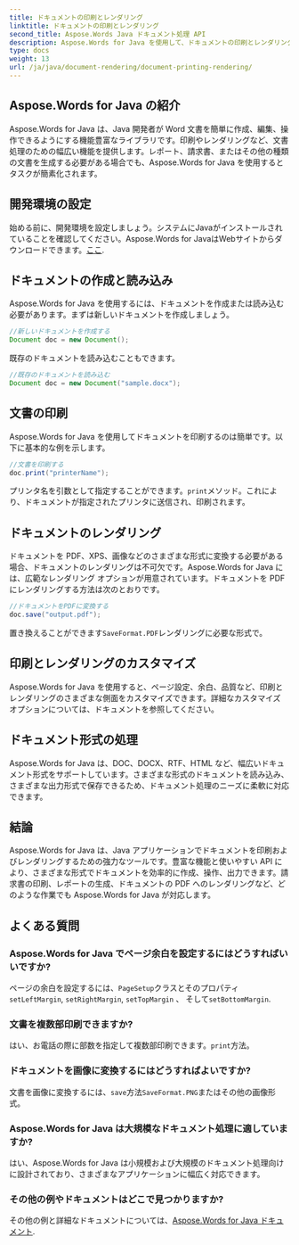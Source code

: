 ```yaml
---
title: ドキュメントの印刷とレンダリング
linktitle: ドキュメントの印刷とレンダリング
second_title: Aspose.Words Java ドキュメント処理 API
description: Aspose.Words for Java を使用して、ドキュメントの印刷とレンダリングを効率よく行う方法を学びます。ソース コードの例を使用して、ステップ バイ ステップで学習します。
type: docs
weight: 13
url: /ja/java/document-rendering/document-printing-rendering/
---
```


## Aspose.Words for Java の紹介

Aspose.Words for Java は、Java 開発者が Word 文書を簡単に作成、編集、操作できるようにする機能豊富なライブラリです。印刷やレンダリングなど、文書処理のための幅広い機能を提供します。レポート、請求書、またはその他の種類の文書を生成する必要がある場合でも、Aspose.Words for Java を使用するとタスクが簡素化されます。

## 開発環境の設定

始める前に、開発環境を設定しましょう。システムにJavaがインストールされていることを確認してください。Aspose.Words for JavaはWebサイトからダウンロードできます。[ここ](https://releases.aspose.com/words/java/).

## ドキュメントの作成と読み込み

Aspose.Words for Java を使用するには、ドキュメントを作成または読み込む必要があります。まずは新しいドキュメントを作成しましょう。

```java
//新しいドキュメントを作成する
Document doc = new Document();
```

既存のドキュメントを読み込むこともできます。

```java
//既存のドキュメントを読み込む
Document doc = new Document("sample.docx");
```

## 文書の印刷

Aspose.Words for Java を使用してドキュメントを印刷するのは簡単です。以下に基本的な例を示します。

```java
//文書を印刷する
doc.print("printerName");
```

プリンタ名を引数として指定することができます。`print`メソッド。これにより、ドキュメントが指定されたプリンタに送信され、印刷されます。

## ドキュメントのレンダリング

ドキュメントを PDF、XPS、画像などのさまざまな形式に変換する必要がある場合、ドキュメントのレンダリングは不可欠です。Aspose.Words for Java には、広範なレンダリング オプションが用意されています。ドキュメントを PDF にレンダリングする方法は次のとおりです。

```java
//ドキュメントをPDFに変換する
doc.save("output.pdf");
```

置き換えることができます`SaveFormat.PDF`レンダリングに必要な形式で。

## 印刷とレンダリングのカスタマイズ

Aspose.Words for Java を使用すると、ページ設定、余白、品質など、印刷とレンダリングのさまざまな側面をカスタマイズできます。詳細なカスタマイズ オプションについては、ドキュメントを参照してください。

## ドキュメント形式の処理

Aspose.Words for Java は、DOC、DOCX、RTF、HTML など、幅広いドキュメント形式をサポートしています。さまざまな形式のドキュメントを読み込み、さまざまな出力形式で保存できるため、ドキュメント処理のニーズに柔軟に対応できます。

## 結論

Aspose.Words for Java は、Java アプリケーションでドキュメントを印刷およびレンダリングするための強力なツールです。豊富な機能と使いやすい API により、さまざまな形式でドキュメントを効率的に作成、操作、出力できます。請求書の印刷、レポートの生成、ドキュメントの PDF へのレンダリングなど、どのような作業でも Aspose.Words for Java が対応します。

## よくある質問

### Aspose.Words for Java でページ余白を設定するにはどうすればいいですか?

ページの余白を設定するには、`PageSetup`クラスとそのプロパティ`setLeftMargin`, `setRightMargin`, `setTopMargin` 、 そして`setBottomMargin`.

### 文書を複数部印刷できますか?

はい、お電話の際に部数を指定して複数部印刷できます。`print`方法。

### ドキュメントを画像に変換するにはどうすればよいですか?

文書を画像に変換するには、`save`方法`SaveFormat.PNG`またはその他の画像形式。

### Aspose.Words for Java は大規模なドキュメント処理に適していますか?

はい、Aspose.Words for Java は小規模および大規模のドキュメント処理向けに設計されており、さまざまなアプリケーションに幅広く対応できます。

### その他の例やドキュメントはどこで見つかりますか?

その他の例と詳細なドキュメントについては、[Aspose.Words for Java ドキュメント](https://reference.aspose.com/words/java/).